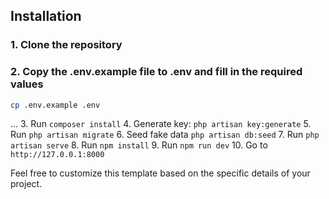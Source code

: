 ## Installation

### 1. Clone the repository
### 2. Copy the .env.example file to .env and fill in the required values
```bash
cp .env.example .env
```
...
3. Run `composer install`
4. Generate key: `php artisan key:generate`
5. Run `php artisan migrate`
6. Seed fake data `php artisan db:seed`
7. Run `php artisan serve`
8. Run `npm install`
9. Run `npm run dev`
10. Go to `http://127.0.0.1:8000`


Feel free to customize this template based on the specific details of your project.